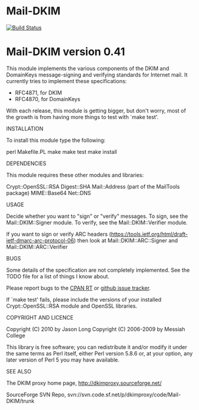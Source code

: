 Mail-DKIM
=========

[![Build Status](https://travis-ci.org/marcbradshaw/mail-dkim.svg?branch=master)](https://travis-ci.org/marcbradshaw/mail-dkim)

Mail-DKIM version 0.41
======================

This module implements the various components of the DKIM and DomainKeys
message-signing and verifying standards for Internet mail. It currently
tries to implement these specifications:
 * RFC4871, for DKIM
 * RFC4870, for DomainKeys

With each release, this module is getting bigger, but don't worry,
most of the growth is from having more things to test with `make test'.

INSTALLATION

To install this module type the following:

   perl Makefile.PL
   make
   make test
   make install

DEPENDENCIES

This module requires these other modules and libraries:

  Crypt::OpenSSL::RSA
  Digest::SHA
  Mail::Address (part of the MailTools package)
  MIME::Base64
  Net::DNS

USAGE

Decide whether you want to "sign" or "verify" messages.
To sign, see the Mail::DKIM::Signer module.
To verify, see the Mail::DKIM::Verifier module.

If you want to sign or verify ARC headers
(https://tools.ietf.org/html/draft-ietf-dmarc-arc-protocol-06)
then look at Mail::DKIM::ARC::Signer and Mail::DKIM::ARC::Verifier

BUGS

Some details of the specification are not completely implemented.
See the TODO file for a list of things I know about.

Please report bugs to the [CPAN RT](https://rt.cpan.org/Public/Dist/Display.html?Name=Mail-DKIM) or [github issue tracker](https://github.com/fastmail/mail-dkim/issues).

If `make test' fails, please include the versions of your
installed Crypt::OpenSSL::RSA module and OpenSSL libraries.

COPYRIGHT AND LICENCE

Copyright (C) 2010 by Jason Long
Copyright (C) 2006-2009 by Messiah College

This library is free software; you can redistribute it and/or modify
it under the same terms as Perl itself, either Perl version 5.8.6 or,
at your option, any later version of Perl 5 you may have available.

SEE ALSO

The DKIM proxy home page, http://dkimproxy.sourceforge.net/

SourceForge SVN Repo, svn://svn.code.sf.net/p/dkimproxy/code/Mail-DKIM/trunk

